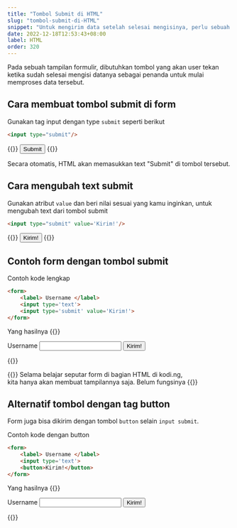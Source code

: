 ```yaml
---
title: "Tombol Submit di HTML"
slug: "tombol-submit-di-HTML"
snippet: "Untuk mengirim data setelah selesai mengisinya, perlu sebuah tombol yang disebut tombol submit"
date: 2022-12-18T12:53:43+08:00
label: HTML
order: 320
---
```


Pada sebuah tampilan formulir, dibutuhkan tombol yang akan user tekan ketika sudah selesai mengisi datanya sebagai penanda untuk mulai memproses data tersebut. 

## Cara membuat tombol submit di form
Gunakan tag input dengan type `submit` seperti berikut
```html
<input type="submit"/>
```

{{<rawhtml>}}
<input type='submit'>
{{</rawhtml>}}

Secara otomatis, HTML akan memasukkan text "Submit" di tombol tersebut.

## Cara mengubah text submit
Gunakan atribut `value` dan beri nilai sesuai yang kamu inginkan, untuk mengubah text dari tombol submit
```html
<input type="submit" value='Kirim!'/>
```

{{<rawhtml>}}
<input type='submit' value='Kirim!'>
{{</rawhtml>}}

## Contoh form dengan tombol submit

Contoh kode lengkap
```html
<form>
    <label> Username </label>
    <input type='text'>
    <input type='submit' value='Kirim!'>
</form>
```

Yang hasilnya
{{<rawhtml>}}
<form>
<label> Username </label>
<input type='text'>
<input type='submit' value='Kirim!'>
</form>
{{</rawhtml>}}

{{<alert class="info">}}
Selama belajar seputar form di bagian HTML di kodi.ng, <br>kita hanya akan membuat tampilannya saja. Belum fungsinya
{{</alert>}}

## Alternatif tombol dengan tag button
Form juga bisa dikirim dengan tombol `button` selain `input submit`.

Contoh kode dengan button
```html
<form>
    <label> Username </label>
    <input type='text'>
    <button>Kirim!</button>
</form>
```

Yang hasilnya
{{<rawhtml>}}
<form>
<label> Username </label>
<input type='text'>
<button>Kirim!</button>
</form>
{{</rawhtml>}}